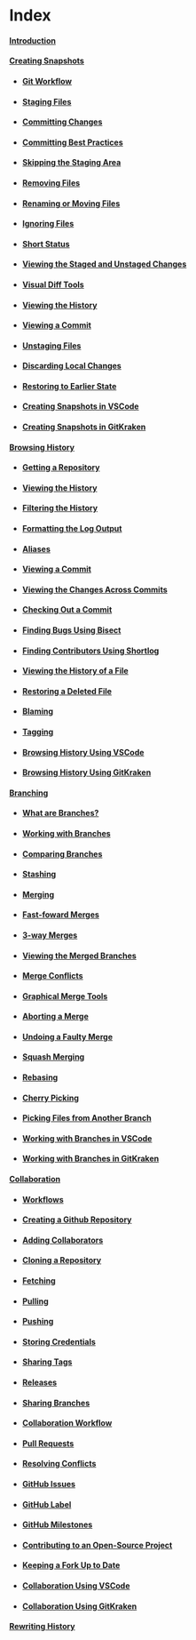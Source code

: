 # Index

#### [Introduction](MarkdownFiles/Introduction.md)

#### [Creating Snapshots](MarkdownFiles/CreatingSnapshots/Creating%20Snapshots.md)
- #### [Git Workflow](MarkdownFiles/CreatingSnapshots/Git%20Workflow.md)
- #### [Staging Files](MarkdownFiles/CreatingSnapshots/Staging%20Files.md)
- #### [Committing Changes](MarkdownFiles/CreatingSnapshots/Committing%20Changes.md)
- #### [Committing Best Practices](MarkdownFiles/CreatingSnapshots/Committing%20Best%20Practices.md)
- #### [Skipping the Staging Area](MarkdownFiles/CreatingSnapshots/Skipping%20the%20Staging%20Area.md)
- #### [Removing Files](MarkdownFiles/CreatingSnapshots/Removing%20Files.md)
- #### [Renaming or Moving Files](MarkdownFiles/CreatingSnapshots/Renaming%20Or%20Moving%20Files.md)
- #### [Ignoring Files](MarkdownFiles/CreatingSnapshots/Ignoring%20Files.md)
- #### [Short Status](MarkdownFiles/CreatingSnapshots/Short%20Status)
- #### [Viewing the Staged and Unstaged Changes](MarkdownFiles/CreatingSnapshots/Viewing%20the%20Staged%20and%20Unstaged%20Changes.md)
- #### [Visual Diff Tools](MarkdownFiles/CreatingSnapshots/Visual%20Diff%20Tools.md)
- #### [Viewing the History](MarkdownFiles/CreatingSnapshots/Viewing%20the%20History.md)
- #### [Viewing a Commit](MarkdownFiles/CreatingSnapshots/Viewing%20a%20Commit.md)
- #### [Unstaging Files](MarkdownFiles/CreatingSnapshots/Unstaging%20Files.md)
- #### [Discarding Local Changes](MarkdownFiles/CreatingSnapshots/Discarding%20Local%20Changes.md)
- #### [Restoring to Earlier State](MarkdownFiles/CreatingSnapshots/Restoring%20to%20Earlier%20State.md)
- #### [Creating Snapshots in VSCode](MarkdownFiles/CreatingSnapshots/Creating%20Snapshots%20in%20VSCode.md)
- #### [Creating Snapshots in GitKraken](MarkdownFiles/CreatingSnapshots/Creating%20Snapshots%20in%20GitKraken.md)

#### [Browsing History](MarkdownFiles/BrowsingHistory/Introduction.md)
- #### [Getting a Repository](MarkdownFiles/BrowsingHistory/Getting%20Repository.md)
- #### [Viewing the History](MarkdownFiles/BrowsingHistory/ViewingHistory.md)
- #### [Filtering the History](MarkdownFiles/BrowsingHistory/FilteringHistory.md)
- #### [Formatting the Log Output](MarkdownFiles/BrowsingHistory/FormattingOutput.md)
- #### [Aliases](MarkdownFiles/BrowsingHistory/Aliases.md)
- #### [Viewing a Commit](MarkdownFiles/BrowsingHistory/ViewingCommit.md)
- #### [Viewing the Changes Across Commits](MarkdownFiles/BrowsingHistory/ViewingAcrossCommits.md)
- #### [Checking Out a Commit](MarkdownFiles/BrowsingHistory/CheckingoutCommit.md)
- #### [Finding Bugs Using Bisect](MarkdownFiles/BrowsingHistory/FindingBugs.md)
- #### [Finding Contributors Using Shortlog](MarkdownFiles/BrowsingHistory/FindingContributors.md)
- #### [Viewing the History of a File](MarkdownFiles/BrowsingHistory/ViewFileHistory.md)
- #### [Restoring a Deleted File](MarkdownFiles/BrowsingHistory/RestoreDeletedFile.md)
- #### [Blaming](MarkdownFiles/BrowsingHistory/Blaming.md)
- #### [Tagging](MarkdownFiles/BrowsingHistory/Tagging.md)
- #### [Browsing History Using VSCode](MarkdownFiles/BrowsingHistory/HistoryVSCode.md)
- #### [Browsing History Using GitKraken](MarkdownFiles/BrowsingHistory/HistoryGitKraken.md)

#### [Branching](MarkdownFiles/Branching/Introduction.md)
- #### [What are Branches?](MarkdownFiles/Branching/Branches.md)
- #### [Working with Branches](MarkdownFiles/Branching/WorkingBranches.md)
- #### [Comparing Branches](MarkdownFiles/Branching/ComparingBranches.md)
- #### [Stashing](MarkdownFiles/Branching/Stashing.md)
- #### [Merging](MarkdownFiles/Branching/Merging.md)
- #### [Fast-foward Merges](MarkdownFiles/Branching/FastForward.md)
- #### [3-way Merges](MarkdownFiles/Branching/ThreeWayMerges.md)
- #### [Viewing the Merged Branches](MarkdownFiles/Branching/ViewMergedBranches.md)
- #### [Merge Conflicts](MarkdownFiles/Branching/MergeConflicts.md)
- #### [Graphical Merge Tools](MarkdownFiles/Branching/VisualTools.md)
- #### [Aborting a Merge](MarkdownFiles/Branching/AbortMerge.md)
- #### [Undoing a Faulty Merge](MarkdownFiles/Branching/FaultyMerge.md)
- #### [Squash Merging](MarkdownFiles/Branching/SquashMerge.md)
- #### [Rebasing](MarkdownFiles/Branching/Rebasing.md)
- #### [Cherry Picking](MarkdownFiles/Branching/CherryPicking.md)
- #### [Picking Files from Another Branch](MarkdownFiles/Branching/FilesOtherBranch.md)
- #### [Working with Branches in VSCode](MarkdownFiles/Branching/BranchesVSCode.md)
- #### [Working with Branches in GitKraken](MarkdownFiles/Branching/BranchesGitKraken.md)

#### [Collaboration](MarkdownFiles/Collaboration/Introduction.md)
- #### [Workflows](MarkdownFiles/Collaboration/Workflows.md)
- #### [Creating a Github Repository](MarkdownFiles/Collaboration/GithubRepo.md)
- #### [Adding Collaborators](MarkdownFiles/Collaboration/AddingCollaborators.md)
- #### [Cloning a Repository](MarkdownFiles/Collaboration/CloningRepository.md)
- #### [Fetching](MarkdownFiles/Collaboration/Fetching.md)
- #### [Pulling](MarkdownFiles/Collaboration/Pulling.md)
- #### [Pushing](MarkdownFiles/Collaboration/Pushing.md)
- #### [Storing Credentials](MarkdownFiles/Collaboration/StoringCredentials.md)
- #### [Sharing Tags](MarkdownFiles/Collaboration/SharingTags.md)
- #### [Releases](MarkdownFiles/Collaboration/Releases.md)
- #### [Sharing Branches](MarkdownFiles/Collaboration/SharingBranches.md)
- #### [Collaboration Workflow](MarkdownFiles/Collaboration/CollabWorkflow.md)
- #### [Pull Requests](MarkdownFiles/Collaboration/PullRequest.md)
- #### [Resolving Conflicts](MarkdownFiles/Collaboration/ResolvingConflicts.md)
- #### [GitHub Issues](MarkdownFiles/Collaboration/Issues.md)
- #### [GitHub Label](MarkdownFiles/Collaboration/Labels.md)
- #### [GitHub Milestones](MarkdownFiles/Collaboration/Milestones.md)
- #### [Contributing to an Open-Source Project](MarkdownFiles/Collaboration/OpenSource.md)
- #### [Keeping a Fork Up to Date](MarkdownFiles/Collaboration/ForkedRepo.md)
- #### [Collaboration Using VSCode](MarkdownFiles/Collaboration/CollabVSCode.md)
- #### [Collaboration Using GitKraken](MarkdownFiles/Collaboration/CollabGitKraken.md)

#### [Rewriting History](MarkdownFiles/RewritingHistory/Introduction.md)